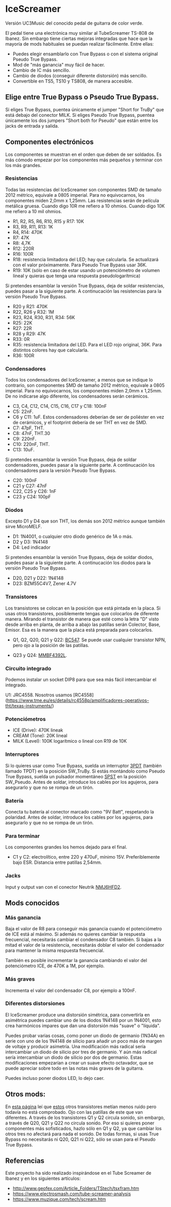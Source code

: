 # IceScreamer
Versión UC3Music del conocido pedal de guitarra de color verde.

El pedal tiene una electrónica muy similar al TubeScreamer TS-808 de Ibanez. Sin embargo tiene ciertas mejoras integradas que hace que la mayoría de mods habituales se puedan realizar fácilmente.
Entre ellas:
- Puedes elegir ensamblarlo con True Bypass o con el sistema original Pseudo True Bypass.
- Mod de "más ganancia" muy fácil de hacer.
- Cambio de IC más sencillo.
- Cambio de diodos (conseguir diferente distorsión) más sencillo.
- Convertible en TS5, TS10 y TS808, de manera accesible.


## Elige entre True Bypass o Pseudo True Bypass.

Si eliges True Bypass, puentea únicamente el jumper "Short for TruBy" que está debajo del conector MILK. 
Si eliges Pseudo True Bypass, puentea únicamente los dos jumpers "Short both for Pseudo" que están entre los jacks de entrada y salida.

## Componentes electrónicos
Los componentes se muestran en el orden que deben de ser soldados. Es más cómodo empezar por los componentes más pequeños y terminar con los más grandes.

### Resistencias
Todas las resistencias del IceScreamer son componentes SMD de tamaño 2012 métrico, equivale a 0805 imperial. Para no equivocarnos, los componentes miden 2,0mm x 1,25mm.
Las resistencias serán de película metálica gruesa.
Cuando digo 10R me refiero a 10 ohmios. Cuando digo 10K me refiero a 10 mil ohmios.

- R1, R2, R5, R6, R10, R15 y R17: 10K
- R3, R9, R11, R13: 1K
- R4, R14: 470K
- R7: 47K
- R8: 4,7K
- R12: 220R
- R16: 100R
- R18: resistencia limitadora del LED; hay que calcularla. Se actualizará con el valor próximamente. Para Pseudo True Bypass usar 36K.
- R19: 10K (sólo en caso de estar usando un potenciómetro de volumen lineal y quieras que tenga una respuesta pseudologarítmica)

Si pretendes ensamblar la versión True Bypass, deja de soldar resistencias, puedes pasar a la siguiente parte.
A continucación las resistencias para la versión Pseudo True Bypass.

- R20 y R21: 470K
- R22, R26 y R32: 1M
- R23, R24, R30, R31, R34: 56K
- R25: 22K
- R27: 22R
- R28 y R29: 47K
- R33: 0R
- R35: resistencia limitadora del LED. Para el LED rojo original, 36K. Para distintos colores hay que calcularla.
- R36: 100R

### Condensadores
Todos los condensadores del IceScreamer, a menos que se indique lo contrario, son componentes SMD de tamaño 2012 métrico, equivale a 0805 imperial. Para no equivocarnos, los componentes miden 2,0mm x 1,25mm.
De no indicarse algo diferente, los condensadores serán cerámicos.

- C3, C4, C12, C14, C15, C16, C17 y C18: 100nF
- C5: 22nF.
- C6 y C11: 1uF. Estos condensadores deberían de ser de poliéster en vez de cerámicos, y el footprint debería de ser THT en vez de SMD.
- C7: 47pF, THT.
- C8: 47nF, THT.30
- C9: 220nF.
- C10: 220nF, THT.
- C13: 10uF.

Si pretendes ensamblar la versión True Bypass, deja de soldar condensadores, puedes pasar a la siguiente parte.
A continucación los condensadores para la versión Pseudo True Bypass.

- C20: 100nF
- C21 y C27: 47nF
- C22, C25 y C26: 1nF
- C23 y C24: 100pF

### Diodos
Excepto D1 y D4 que son THT, los demás son 2012 métrico aunque también sirve MicroMELF.

- D1: 1N4001, o cualquier otro diodo genérico de 1A o más.
- D2 y D3: 1N4148
- D4: Led indicador

Si pretendes ensamblar la versión True Bypass, deja de soldar diodos, puedes pasar a la siguiente parte.
A continucación los diodos para la versión Pseudo True Bypass.

- D20, D21 y D22: 1N4148
- D23: BZM55C4V7, Zener 4.7V

### Transistores
Los transistores se colocan en la posición que está pintada en la placa. Si usas otros transistores, posiblemente tengas que colocarlos de diferente manera. Mirando el transistor de manera que esté como la letra "D" visto desde arriba en planta, de arriba a abajo las patillas serán Colector, Base, Emisor. Esa es la manera que la placa está preparada para colocarlos.


- Q1, Q2, Q20, Q21 y Q22: [BC547](https://www.tme.eu/es/details/bc547-cdi/transistores-npn-tht/cdil/bc547/). Se puede usar cualquier transistor NPN, pero ojo a la posición de las patillas.

- Q23 y Q24: [MMBF4392L](https://www.tme.eu/es/details/mmbf4392lt1g/transistores-con-canal-n-smd/on-semiconductor/). 

### Circuito integrado
Podemos instalar un socket DIP8 para que sea más fácil intercambiar el integrado.

U1: JRC4558. Nosotros usamos [RC4558] (https://www.tme.eu/es/details/rc4558p/amplificadores-operativos-tht/texas-instruments/)

### Potenciómetros
- ICE (Drive): 470K lineak
- CREAM (Tone): 20K lineal
- MILK (Level): 100K logarítmico o lineal con R19 de 10K

### Interruptores
Si lo quieres usar como True Bypass, suelda un interruptor [3PDT](https://es.aliexpress.com/item/32530834644.html?spm=a2g0s.9042311.0.0.1ec663c0FUsGGv) (también llamado TPDT) en la posición SW_TruBy.
Si estás montándolo como Pseudo True Bypass, suelda un pulsador momentáneo [SPST](https://es.aliexpress.com/item/32918205335.html?spm=a2g0o.productlist.0.0.4da0520bgPKH60&algo_pvid=74ea01d2-d432-4e98-9630-f63bd3b4dfa1&algo_expid=74ea01d2-d432-4e98-9630-f63bd3b4dfa1-12&btsid=0b0a01f815821201808298358e4f6b&ws_ab_test=searchweb0_0,searchweb201602_,searchweb201603_) en la posición SW_Pseudo. Antes de soldar, introduce los cables por los agujeros, para asegurarlo y que no se rompa de un tirón.

### Batería
Conecta tu batería al conector marcado como "9V Batt", respetando la polaridad.
Antes de soldar, introduce los cables por los agujeros, para asegurarlo y que no se rompa de un tirón.

### Para terminar
Los componentes grandes los hemos dejado para el final.
- C1 y C2: electrolítico, entre 220 y 470uF, mínimo 15V. Preferiblemente bajo ESR. Distancia entre patillas 2,54mm.

### Jacks
Input y output van con el conector Neutrik [NMJ6HFD2](https://www.tme.eu/es/details/ntr-nmj6hfd2/conectores-jack/neutrik/nmj6hfd2/).

## Mods conocidos
### Más ganancia
Baja el valor de R8 para conseguir más ganancia cuando el potenciómetro de ICE está al máximo. Si además no quieres cambiar la respuesta frecuencial, necesitarás cambiar el condensador C8 también. Si bajas a la mitad el valor de la resistencia, necesitarás doblar el valor del condensador para mantener la misma respuesta frecuencial.

También es posible incrementar la ganancia cambiando el valor del potenciómetro ICE, de 470K a 1M, por ejemplo.

### Más graves
Incrementa el valor del condensador C8, por ejemplo a 100nF.

### Diferentes distorsiones
El IceScreamer produce una distorsión simétrica, para convertirla en asimétrica puedes cambiar uno de los diodos 1N4148 por un 1N4001, esto crea harmónicos impares que dan una distorsión más "suave" o "líquida".

Puedes probar varias cosas, como poner un diodo de germanio (1N34A) en serie con uno de los 1N4148 de silicio para añadir un poco más de margen de voltaje y producir asimetría. Una modificación más radical sería intercambiar un diodo de silicio por tres de germanio. Y aún más radical sería intercambiar un diodo de silicio por dos de germanio. Estas modificaciones empezarían a crear un suave efecto octavador, que se puede apreciar sobre todo en las notas más graves de la guitarra.

Puedes incluso poner diodos LED, lo dejo caer.

## Otros mods:
En [esta página](https://www.electrosmash.com/tube-screamer-analysis) leí que [estos](https://www.tme.eu/es/details/2sc1815-cen/transistores-npn-tht/central-semiconductor-corp/2sc1815/) otros transistores metían menos ruido pero todavía no está comprobado. Ojo con las patillas de este que van diferentes.
A través de los transistores Q1 y Q2 circula sonido, sin embargo, a través de Q20, Q21 y Q22 no circula sonido. Por eso si quieres poner componentes más sofisticados, hazlo sólo en Q1 y Q2, ya que cambiar los otros tres no afectará para nada el sonido. De todas formas, si usas True Bypass no necesitarás ni Q20, Q21 ni Q22, sólo se usan para el Pseudo True Bypass.


## Referencias
Este proyecto ha sido realizado inspirándose en el Tube Screamer de Ibanez y en los siguientes artículos:
- http://www.geofex.com/Article_Folders/TStech/tsxfram.htm
- https://www.electrosmash.com/tube-screamer-analysis
- https://www.muzique.com/tech/scream.htm
